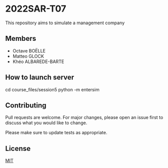 # 2022SAR-T07

This repository aims to simulate a management company

## Members

- Octave BOËLLE
- Matteo GLOCK
- Khéo ALBAREDE-BARTE

## How to launch server

cd course_files/session5
python -m entersim

## Contributing

Pull requests are welcome. For major changes, please open an issue first to discuss what you would like to change.

Please make sure to update tests as appropriate.

## License

[MIT](https://choosealicense.com/licenses/mit/)
